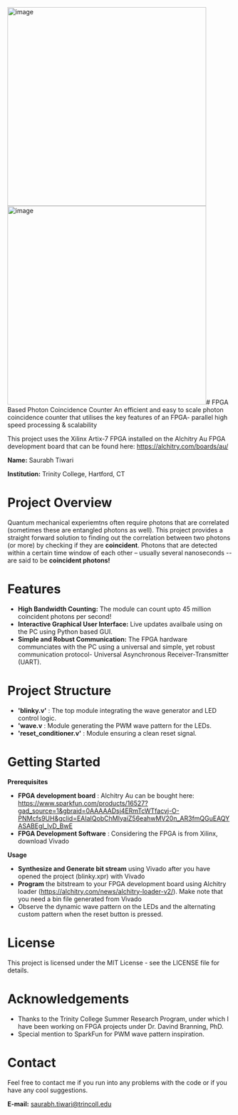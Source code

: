 <img width="446" alt="image" src="https://github.com/user-attachments/assets/18c22235-9b0b-4ebc-98d4-9208432772fc"><img width="446" alt="image" src="https://github.com/user-attachments/assets/949dc434-c816-4263-9e2e-5b15e9ca43b8"># FPGA Based Photon Coincidence Counter
 An efficient and easy to scale photon coincidence counter that utilises the key features of an FPGA- parallel high speed processing & scalability

This project uses the Xilinx Artix-7 FPGA installed on the Alchitry Au FPGA development board that can be found here: https://alchitry.com/boards/au/

**Name:** Saurabh Tiwari

**Institution:** Trinity College, Hartford, CT

# Project Overview

Quantum mechanical experiemtns often require photons that are correlated (sometimes these are entangled photons as well). 
This project provides a straight forward solution to finding out the correlation between two photons (or more) by checking if they are **coincident**. 
Photons that are detected within a certain time window of each other – usually several nanoseconds -- are said to be **coincident photons!**


# Features

- **High Bandwidth Counting:** The module can count upto 45 million coincident photons per second!
- **Interactive Graphical User Interface:** Live updates availbale using on the PC using Python based GUI.
- **Simple and Robust Communication:** The FPGA hardware communciates with the PC using a universal and simple, yet robust communication protocol- 
Universal Asynchronous Receiver-Transmitter (UART).

# Project Structure
- **'blinky.v'** : The top module integrating the wave generator and LED control logic.
- **'wave.v** : Module generating the PWM wave pattern for the LEDs.
- **'reset_conditioner.v'** : Module ensuring a clean reset signal.

# Getting Started
**Prerequisites**

- **FPGA development board** : Alchitry Au can be bought here: https://www.sparkfun.com/products/16527?gad_source=1&gbraid=0AAAAADsj4ERmTcWTfacvj-O-PNMcfs9UH&gclid=EAIaIQobChMIyaiZ56eahwMV20n_AR3fmQGuEAQYASABEgI_IvD_BwE
- **FPGA Development Software** : Considering the FPGA is from Xilinx, download Vivado

**Usage**
- **Synthesize and Generate bit stream** using Vivado after you have opened the project (blinky.xpr) with Vivado
- **Program** the bitstream to your FPGA development board using Alchitry loader (https://alchitry.com/news/alchitry-loader-v2/). Make note that you need a bin file generated from Vivado
- Observe the dynamic wave pattern on the LEDs and the alternating custom pattern when the reset button is pressed.

# License
This project is licensed under the MIT License - see the LICENSE file for details.

# Acknowledgements

- Thanks to the Trinity College Summer Research Program, under which I have been working on FPGA projects under Dr. Davind Branning, PhD.
- Special mention to SparkFun for PWM wave pattern inspiration.

# Contact
Feel free to contact me if you run into any problems with the code or if you have any cool suggestions.

**E-mail:** saurabh.tiwari@trincoll.edu
